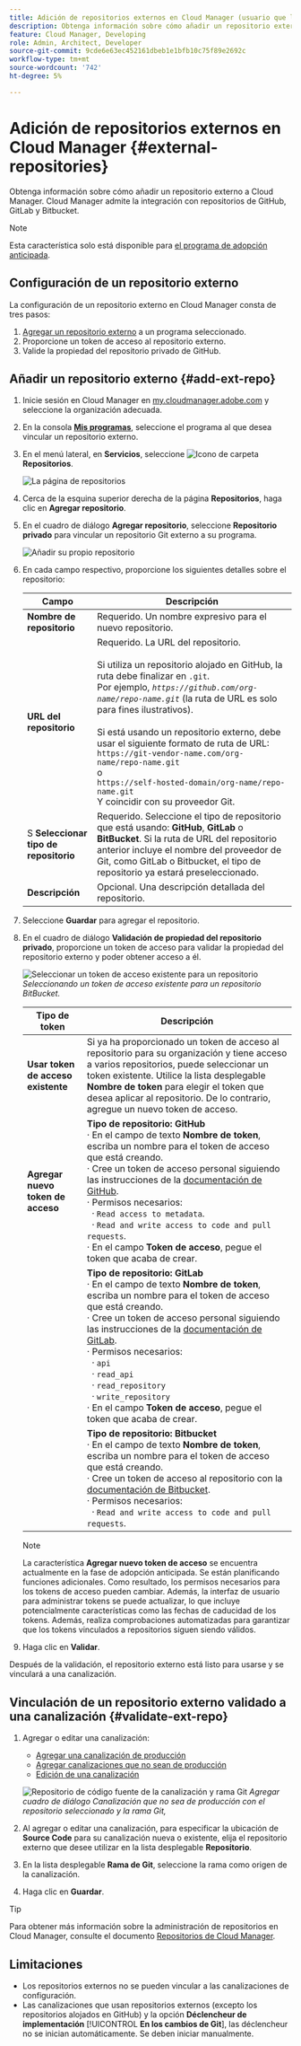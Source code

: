 ```yaml
---
title: Adición de repositorios externos en Cloud Manager (usuario que los adoptó por primera vez)
description: Obtenga información sobre cómo añadir un repositorio externo a Cloud Manager. Cloud Manager admite la integración con repositorios de GitHub, GitLab y Bitbucket.
feature: Cloud Manager, Developing
role: Admin, Architect, Developer
source-git-commit: 9cde6e63ec452161dbeb1e1bfb10c75f89e2692c
workflow-type: tm+mt
source-wordcount: '742'
ht-degree: 5%

---
```



# Adición de repositorios externos en Cloud Manager {#external-repositories}

Obtenga información sobre cómo añadir un repositorio externo a Cloud Manager. Cloud Manager admite la integración con repositorios de GitHub, GitLab y Bitbucket.

>[!NOTE]
>
>Esta característica solo está disponible para [el programa de adopción anticipada](/help/implementing/cloud-manager/release-notes/current.md#early-adoption).

## Configuración de un repositorio externo

La configuración de un repositorio externo en Cloud Manager consta de tres pasos:

1. [Agregar un repositorio externo](#add-external-repo) a un programa seleccionado.
1. Proporcione un token de acceso al repositorio externo.
1. Valide la propiedad del repositorio privado de GitHub.


## Añadir un repositorio externo {#add-ext-repo}

1. Inicie sesión en Cloud Manager en [my.cloudmanager.adobe.com](https://my.cloudmanager.adobe.com/) y seleccione la organización adecuada.

1. En la consola **[Mis programas](/help/implementing/cloud-manager/navigation.md#my-programs)**, seleccione el programa al que desea vincular un repositorio externo.

1. En el menú lateral, en **Servicios**, seleccione ![Icono de carpeta](https://spectrum.adobe.com/static/icons/workflow_18/Smock_Folder_18_N.svg) **Repositorios**.

   ![La página de repositorios](/help/implementing/cloud-manager/managing-code/assets/repositories-tab.png)

1. Cerca de la esquina superior derecha de la página **Repositorios**, haga clic en **Agregar repositorio**.

1. En el cuadro de diálogo **Agregar repositorio**, seleccione **Repositorio privado** para vincular un repositorio Git externo a su programa.

   ![Añadir su propio repositorio](/help/implementing/cloud-manager/managing-code/assets/repositories-private-repo-type.png)

1. En cada campo respectivo, proporcione los siguientes detalles sobre el repositorio:

   | Campo | Descripción |
   | --- | --- |
   | **Nombre de repositorio** | Requerido. Un nombre expresivo para el nuevo repositorio. |
   | **URL del repositorio** | Requerido. La URL del repositorio.<br><br> Si utiliza un repositorio alojado en GitHub, la ruta debe finalizar en `.git`.<br>Por ejemplo, *`https://github.com/org-name/repo-name.git`* (la ruta de URL es solo para fines ilustrativos).<br><br>Si está usando un repositorio externo, debe usar el siguiente formato de ruta de URL:<br>`https://git-vendor-name.com/org-name/repo-name.git`<br> o<br>`https://self-hosted-domain/org-name/repo-name.git`<br>Y coincidir con su proveedor Git. |
   | S **Seleccionar tipo de repositorio** | Requerido. Seleccione el tipo de repositorio que está usando: **GitHub**, **GitLab** o **BitBucket**. Si la ruta de URL del repositorio anterior incluye el nombre del proveedor de Git, como GitLab o Bitbucket, el tipo de repositorio ya estará preseleccionado. |
   | **Descripción** | Opcional. Una descripción detallada del repositorio. |

1. Seleccione **Guardar** para agregar el repositorio.

1. En el cuadro de diálogo **Validación de propiedad del repositorio privado**, proporcione un token de acceso para validar la propiedad del repositorio externo y poder obtener acceso a él.

   ![Seleccionar un token de acceso existente para un repositorio](/help/implementing/cloud-manager/managing-code/assets/repositories-exisiting-access-token.png)
   *Seleccionando un token de acceso existente para un repositorio BitBucket.*

   | Tipo de token | Descripción |
   | --- | --- |
   | **Usar token de acceso existente** | Si ya ha proporcionado un token de acceso al repositorio para su organización y tiene acceso a varios repositorios, puede seleccionar un token existente. Utilice la lista desplegable **Nombre de token** para elegir el token que desea aplicar al repositorio. De lo contrario, agregue un nuevo token de acceso. |
   | **Agregar nuevo token de acceso** | **Tipo de repositorio: GitHub**<br>· En el campo de texto **Nombre de token**, escriba un nombre para el token de acceso que está creando.<br>· Cree un token de acceso personal siguiendo las instrucciones de la [documentación de GitHub](https://docs.github.com/en/enterprise-server@3.14/authentication/keeping-your-account-and-data-secure/managing-your-personal-access-tokens).<br>· Permisos necesarios:<br>  · `Read access to metadata`.<br>  · `Read and write access to code and pull requests`.<br>· En el campo **Token de acceso**, pegue el token que acaba de crear. |
   |  | **Tipo de repositorio: GitLab**<br>· En el campo de texto **Nombre de token**, escriba un nombre para el token de acceso que está creando.<br>· Cree un token de acceso personal siguiendo las instrucciones de la [documentación de GitLab](https://docs.gitlab.com/ee/user/profile/personal_access_tokens.html).<br>· Permisos necesarios:<br>  · `api`<br>  · `read_api`<br>  · `read_repository`<br>  · `write_repository`<br>· En el campo **Token de acceso**, pegue el token que acaba de crear. |
   |  | **Tipo de repositorio: Bitbucket**<br>· En el campo de texto **Nombre de token**, escriba un nombre para el token de acceso que está creando.<br>· Cree un token de acceso al repositorio con la [documentación de Bitbucket](https://support.atlassian.com/bitbucket-cloud/docs/create-a-repository-access-token/).<br>· Permisos necesarios:<br>  · `Read and write access to code and pull requests`. |

   >[!NOTE]
   >
   >La característica **Agregar nuevo token de acceso** se encuentra actualmente en la fase de adopción anticipada. Se están planificando funciones adicionales. Como resultado, los permisos necesarios para los tokens de acceso pueden cambiar. Además, la interfaz de usuario para administrar tokens se puede actualizar, lo que incluye potencialmente características como las fechas de caducidad de los tokens. Además, realiza comprobaciones automatizadas para garantizar que los tokens vinculados a repositorios siguen siendo válidos.

1. Haga clic en **Validar**.

Después de la validación, el repositorio externo está listo para usarse y se vinculará a una canalización.

## Vinculación de un repositorio externo validado a una canalización {#validate-ext-repo}

1. Agregar o editar una canalización:
   * [Agregar una canalización de producción](/help/implementing/cloud-manager/configuring-pipelines/configuring-production-pipelines.md)
   * [Agregar canalizaciones que no sean de producción](/help/implementing/cloud-manager/configuring-pipelines/configuring-non-production-pipelines.md)
   * [Edición de una canalización](/help/implementing/cloud-manager/configuring-pipelines/managing-pipelines.md#editing-pipelines)

   ![Repositorio de código fuente de la canalización y rama Git](/help/implementing/cloud-manager/managing-code/assets/pipeline-repo-gitbranch.png)
   *Agregar cuadro de diálogo Canalización que no sea de producción con el repositorio seleccionado y la rama Git,*

1. Al agregar o editar una canalización, para especificar la ubicación de **Source Code** para su canalización nueva o existente, elija el repositorio externo que desee utilizar en la lista desplegable **Repositorio**.

1. En la lista desplegable **Rama de Git**, seleccione la rama como origen de la canalización.

1. Haga clic en **Guardar**.


>[!TIP]
>
>Para obtener más información sobre la administración de repositorios en Cloud Manager, consulte el documento [Repositorios de Cloud Manager](/help/implementing/cloud-manager/managing-code/managing-repositories.md).


## Limitaciones

* Los repositorios externos no se pueden vincular a las canalizaciones de configuración.
* Las canalizaciones que usan repositorios externos (excepto los repositorios alojados en GitHub) y la opción **Déclencheur de implementación** [!UICONTROL **En los cambios de Git**], las déclencheur no se inician automáticamente. Se deben iniciar manualmente.




